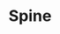 ---
 title: "Spine"
 layout: category
 permalink: /categories/spine/
 author_profile: true
 taxonomy: spine
---